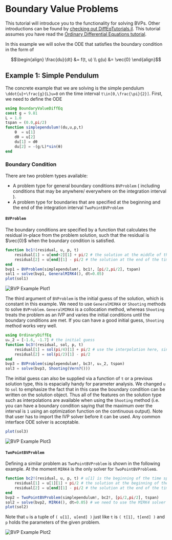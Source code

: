 # Boundary Value Problems

This tutorial will introduce you to the functionality for solving BVPs. Other
introductions can be found by [checking out DiffEqTutorials.jl](https://github.com/JuliaDiffEq/DiffEqTutorials.jl). This tutorial assumes you have read the [Ordinary Differential Equations tutorial](../../ode_example).

In this example we will solve the ODE that satisfies the boundary condition in the form of

```math
\begin{align}
\frac{du}{dt} &= f(t, u) \\
g(u) &= \vec{0}
\end{align}
```

## Example 1: Simple Pendulum

The concrete example that we are solving is the simple pendulum ``\ddot{u}+\frac{g}{L}u=0`` on the time interval ``t\in[0,\frac{\pi}{2}]``. First, we need to define the ODE

```julia
using BoundaryValueDiffEq
const g = 9.81
L = 1.0
tspan = (0.0,pi/2)
function simplependulum!(du,u,p,t)
    θ  = u[1]
    dθ = u[2]
    du[1] = dθ
    du[2] = -(g/L)*sin(θ)
end
```

### Boundary Condition

There are two problem types available:
 - A problem type for general boundary conditions `BVProblem` ( including conditions that may be anywhere/ everywhere on the integration interval ).
 - A problem type for boundaries that are specified at the beginning and the end of the integration interval `TwoPointBVProblem`

#### `BVProblem`

 The boundary conditions are specified by a function that calculates the residual in-place from the problem solution, such that the residual is $\vec{0}$ when the boundary condition is satisfied.

```julia
function bc1!(residual, u, p, t)
    residual[1] = u[end÷2][1] + pi/2 # the solution at the middle of the time span should be -pi/2
    residual[2] = u[end][1] - pi/2 # the solution at the end of the time span should be pi/2
end
bvp1 = BVProblem(simplependulum!, bc1!, [pi/2,pi/2], tspan)
sol1 = solve(bvp1, GeneralMIRK4(), dt=0.05)
plot(sol1)
```

![BVP Example Plot1](../assets/bvp_example_plot1.png)

The third argument of `BVProblem`  is the initial guess of the solution, which is constant in this example. <!-- add examples of more general initial conditions -->
We need to use `GeneralMIRK4` or `Shooting` methods to solve `BVProblem`. `GeneralMIRK4` is a collocation method, whereas `Shooting` treats the problem as an IVP and varies the initial conditions until the boundary conditions are met.
If you can have a good initial guess, `Shooting` method works very well.

```julia
using OrdinaryDiffEq
u₀_2 = [-1.6, -1.7] # the initial guess
function bc3!(residual, sol, p, t)
    residual[1] = sol(pi/4)[1] + pi/2 # use the interpolation here, since indexing will be wrong for adaptive methods
    residual[2] = sol(pi/2)[1] - pi/2
end
bvp3 = BVProblem(simplependulum!, bc3!, u₀_2, tspan)
sol3 = solve(bvp3, Shooting(Vern7()))
```
The initial guess can also be supplied via a function of `t` or a previous solution type, this is espacially handy for parameter analysis.
We changed `u` to `sol` to emphasize the fact that in this case the boundary condition can be written on the solution object. Thus all of the features on the solution type such as interpolations are available when using the `Shooting` method (i.e. you can have a boundary condition saying that the maximum over the interval is `1` using an optimization function on the continuous output). Note that user has to import the IVP solver before it can be used. Any common interface ODE solver is acceptable.

```julia
plot(sol3)
```

![BVP Example Plot3](../assets/bvp_example_plot3.png)

#### `TwoPointBVProblem`

Defining a similar problem as `TwoPointBVProblem` is shown in the following example. At the moment `MIRK4` is the only solver for `TwoPointBVProblem`s.

```julia
function bc2!(residual, u, p, t) # u[1] is the beginning of the time span, and u[end] is the ending
    residual[1] = u[1][1] + pi/2 # the solution at the beginning of the time span should be -pi/2
    residual[2] = u[end][1] - pi/2 # the solution at the end of the time span should be pi/2
end
bvp2 = TwoPointBVProblem(simplependulum!, bc2!, [pi/2,pi/2], tspan)
sol2 = solve(bvp2, MIRK4(), dt=0.05) # we need to use the MIRK4 solver for TwoPointBVProblem
plot(sol2)
```
Note that `u` is a tuple of `( u[1], u[end] )` just like `t` is `( t[1], t[end] )` and `p` holds the parameters of the given problem.

![BVP Example Plot2](../assets/bvp_example_plot2.png)
